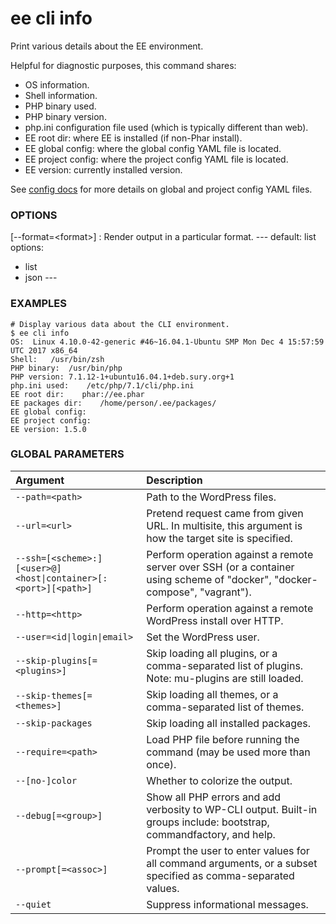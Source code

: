 # ee cli info

Print various details about the EE environment.

Helpful for diagnostic purposes, this command shares:

* OS information.
* Shell information.
* PHP binary used.
* PHP binary version.
* php.ini configuration file used (which is typically different than web).
* EE root dir: where EE is installed (if non-Phar install).
* EE global config: where the global config YAML file is located.
* EE project config: where the project config YAML file is located.
* EE version: currently installed version.

See [config docs](https://ee.org/config/) for more details on global and project config YAML files.

### OPTIONS

[\--format=&lt;format&gt;]
: Render output in a particular format.
\---
default: list
options:
  - list
  - json
\---

### EXAMPLES

    # Display various data about the CLI environment.
    $ ee cli info
    OS:  Linux 4.10.0-42-generic #46~16.04.1-Ubuntu SMP Mon Dec 4 15:57:59 UTC 2017 x86_64
    Shell:   /usr/bin/zsh
    PHP binary:  /usr/bin/php
    PHP version: 7.1.12-1+ubuntu16.04.1+deb.sury.org+1
    php.ini used:    /etc/php/7.1/cli/php.ini
    EE root dir:    phar://ee.phar
    EE packages dir:    /home/person/.ee/packages/
    EE global config:
    EE project config:
    EE version: 1.5.0

### GLOBAL PARAMETERS

| **Argument**    | **Description**              |
|:----------------|:-----------------------------|
| `--path=<path>` | Path to the WordPress files. |
| `--url=<url>` | Pretend request came from given URL. In multisite, this argument is how the target site is specified. |
| `--ssh=[<scheme>:][<user>@]<host\|container>[:<port>][<path>]` | Perform operation against a remote server over SSH (or a container using scheme of "docker", "docker-compose", "vagrant"). |
| `--http=<http>` | Perform operation against a remote WordPress install over HTTP. |
| `--user=<id\|login\|email>` | Set the WordPress user. |
| `--skip-plugins[=<plugins>]` | Skip loading all plugins, or a comma-separated list of plugins. Note: mu-plugins are still loaded. |
| `--skip-themes[=<themes>]` | Skip loading all themes, or a comma-separated list of themes. |
| `--skip-packages` | Skip loading all installed packages. |
| `--require=<path>` | Load PHP file before running the command (may be used more than once). |
| `--[no-]color` | Whether to colorize the output. |
| `--debug[=<group>]` | Show all PHP errors and add verbosity to WP-CLI output. Built-in groups include: bootstrap, commandfactory, and help. |
| `--prompt[=<assoc>]` | Prompt the user to enter values for all command arguments, or a subset specified as comma-separated values. |
| `--quiet` | Suppress informational messages. |
